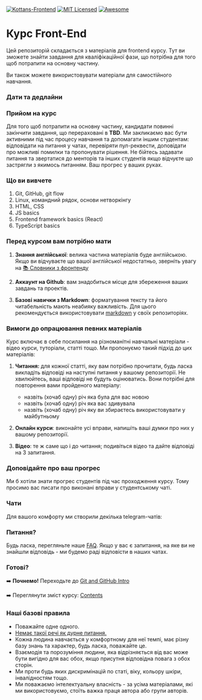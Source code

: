 [![Kottans-Frontend][icon-kottans]][kottans-frontend]
[![MIT Licensed][icon-mit]][license]
[![Awesome][icon-awesome]][awesome]
&nbsp;&nbsp;&nbsp;&nbsp;&nbsp;&nbsp;

# Курс Front-End

Цей репозиторій складається з матеріалів для frontend курсу. Тут ви зможете
знайти завдання для кваліфікаційної фази, що потрібна для того щоб потрапити на
основну частину.

Ви також можете використовувати матеріали для самостійного навчання.

### Дати та дедлайни

<!-- TODO: Dates -->

### Прийом на курс

<!-- TODO: Add tasks file link -->
Для того щоб потрапити на основну частину, кандидати повинні закінчити завдання,
що перераховані в **TBD**. Ми закликаємо вас бути активними під час процесу
навчання та допомагати іншим студентам: відповідати на питання у чатах,
перевіряти пул-реквести, доповідати про можливі помилки та пропонувати рішення.
Не бійтесь задавати питання та звертатися до менторів та інших студентів якщо
відчуєте що застрягли з якимось питанням. Ваш прогрес у ваших руках.

### Що ви вивчете

1. Git, GitHub, git flow
1. Linux, командний рядок, основи нетворкінгу
1. HTML, CSS
1. JS basics
1. Frontend framework basics (React)
1. TypeScript basics

<!-- TODO: finish it up  -->
<!-- For more information take a look on [syllabus](syllabus.md) -->


### Перед курсом вам потрібно мати

1. __Знання англійської__: велика частина матеріалів буде англійською. Якщо ви
відчуваєте що вашої англійської недостатньо, зверніть увагу на
[📚 Словники з фронтенду][frontend-dicts]

2. __Аккаунт на Github__: вам знадобиться місце для збереження ваших завдань та
проектів.

3. __Базові навички з Markdown__: форматування тексту та його читабельність
мають неабияку важливість. Для цього рекомендується використовувати
[markdown][markdown] у своїх репозиторіях.

### Вимоги до опрацювання певних матеріалів

Курс включає в себе посилання на різноманітні навчальні матеріали - відео курси,
 туторіали, статті тощо. Ми пропонуємо такий підхід до цих матеріалів:

1. __Читання:__ для кожної статті, яку вам потрібно прочитати, будь ласка
викладіть відповіді на наступні питання у вашому репозиторії. Не хвилюйтесь,
ваші відповіді не будуть оцінюватись. Вони потрібні для повторення вами
пройденого матеріалу:
    - назвіть (хочаб одну) річ яка була для вас новою
    - назвіть (хочаб одну) річ яка вас здивувала
    - назвіть (хочаб одну) річ яку ви збираєтесь використовувати у майбутньому

2. __Онлайн курси__: виконайте усі вправи, напишіть ваші думки про них у вашому
репозиторії.

3. __Відео__: те ж саме що і до читання; подивіться відео та дайте відповіді на
3 запитання.

### Доповідайте про ваш прогрес

Ми б хотіли знати прогрес студентів під час проходження курсу. Тому просимо вас
писати про виконані вправи у студентському чаті.


### Чати

Для вашого комфорту ми створили декілька telegram-чатів:

<!-- TODO: Telegram chat links -->

### Питання?

Будь ласка, перегляньте наше [FAQ](faq.md). Якщо у вас є запитання, на яке ви не
знайшли відповідь - ми будемо раді відповісти в наших чатах.

### Готові?

➡️ __Почнемо!__ Переходьте до [Git and GitHub Intro](tasks/git-intro.md)

➡️ Переглянути зміст курсу: [Contents](contents.md)

### Наші базові правила

- Поважайте одне одного.
- [Немає такої речі як дурне питання.][wiki-stupid-question]
- Кожна людина навчається у комфортному для неї темпі, має різну базу знань та
характер, будь ласка, поважайте це.
- Взаємодія та порозуміння людини, яка відрізняється від вас може бути вигідно
для вас обох, якщо присутня відповідна повага з обох сторін.
- Ми проти будь яких дискримінацій по статі, віку, кольору шкіри, інвалідностям
тощо.
- Ми поважаємо інтелектуальну власність - за усіма матеріалами, які ми
використовуємо, стоїть важка праця автора або групи авторів.


[icon-mit]: https://img.shields.io/badge/license-MIT-blue.svg
[icon-ideas]: https://img.shields.io/badge/google--doc-ideas-ff69b4.svg
[icon-awesome]: https://cdn.rawgit.com/sindresorhus/awesome/d7305f38d29fed78fa85652e3a63e154dd8e8829/media/badge.svg

[license]: https://github.com/Kottans/web/blob/master/LICENSE.md
[awesome]: https://github.com/sindresorhus/awesome#front-end-development
[ideas]: https://docs.google.com/spreadsheets/d/1bZJhYjK3VHOS2HmQb2Fs4aHfEBt8mp1F09j9nEEDaqE/edit#gid=818017811

[frontend-dicts]: https://github.com/web-standards-ru/dictionary
[markdown]: https://help.github.com/categories/writing-on-github/
[wiki-stupid-question]: https://en.wikipedia.org/wiki/No_such_thing_as_a_stupid_question

[icon-kottans]: https://img.shields.io/badge/%3D(%5E.%5E)%3D-frontend-yellow.svg
[kottans-frontend]: https://github.com/kottans/frontend
